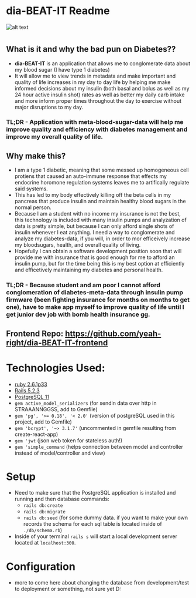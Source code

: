 
# dia-BEAT-IT Readme

![alt text](https://i.imgur.com/cPBt8fl.png "Type 1 Diabetes Image")
# 
## What is it and why the bad pun on Diabetes??
- **dia-BEAT-IT** is an application that allows me to conglomerate data about my blood sugar (I have type 1 diabetes)
- It will allow me to view trends in metadata and make important and quality of life increases in my day to day life by helping me make informed decisions about my insulin (both basal and bolus as well as my 24 hour active insulin shot) rates as well as better my daily carb intake and more inform proper times throughout the day to exercise without major disruptions to my day.
### **TL;DR** - Application with meta-blood-sugar-data will help me improve quality and efficiency with diabetes management and improve my overall quality of life.

## Why make this?
- I am a type 1 diabetic, meaning that some messed up homogeneous cell protiens that caused an auto-immune response that effects my endocrine horomone regulation systems leaves me to artifically regulate said systems. 
- This has led to my body effectively killing off the beta cells in my pancreas that produce insulin and maintain healthy blood sugars in the normal person.  
- Because I am a student with no income my insurance is not the best, this technology is included with many insulin pumps and analyzation of data is pretty simple, but because I can only afford single shots of insulin whenever I eat anything. I need a way to conglomerate and analyze my diabetes-data, if you will, in order to mor efficeively increase my bloodsugars, health, and overall quality of living. 
- Hopefully I can obtain a software development position soon that will provide me with insurance that is good enough for me to afford an insulin pump, but for the time being this is my best option at efficiently and efficetively maintaining my diabetes and personal health. 
### **TL;DR** - Because student and am poor I cannot afford conglomeration of diabetes-meta-data through insulin pump firmware (been fighting insurance for months on months to get one), have to make app myself to improve quality of life until I get junior dev job with bomb health insurance gg. 

## Frontend Repo: https://github.com/yeah-right/dia-BEAT-IT-frontend

# Technologies Used:
- [ruby 2.6.1p33](https://www.ruby-lang.org/en/downloads/)
- [Rails 5.2.3](https://www.tutorialspoint.com/ruby-on-rails/rails-installation.htm)
- [PostgreSQL 11](https://www.postgresql.org/download/)
- `gem active_model_serializers` (for sendin data over http in STRAAANNGGSS, add to Gemfile)
- `gem 'pg', '>= 0.18', '< 2.0'` (version of postgreSQL used in this project, add to Gemfile)
- `gem 'bcrypt', '~> 3.1.7'` (uncommented in gemfile resulting from create-react-app)
- `gem 'jwt` (json web token for stateless auth!)
- `gem 'simple_command` (helps connection between model and controller instead of model/controller and view)

# Setup 
- Need to make sure that the PostgreSQL application is installed and running and then database commands:
    - `rails db:create`
    - `rails db:migrate`
    - `rails db:seed` (for some dummy data. if you want to make your own records the schema for each sql table is located inside of `./db/schema.rb`)
- Inside of your terminal `rails s` will start a local development server located at `localhost:300`. 


# Configuration
* more to come here about changing the database from development/test to deployment or something, not sure yet D:



